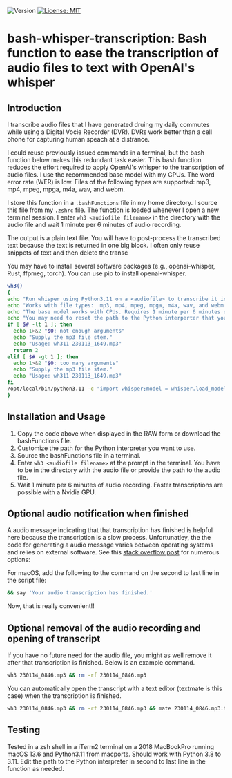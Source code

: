 ![Version](https://img.shields.io/static/v1?label=bash-whisper-transcription&message=0.3&color=brightcolor)
[![License: MIT](https://img.shields.io/badge/License-MIT-blue.svg)](https://opensource.org/licenses/MIT)


# bash-whisper-transcription: Bash function to ease the transcription of audio files to text with OpenAI's whisper

## Introduction
I transcribe audio files that I have generated druing my daily commutes while using a Digital Vocie Recorder (DVR).
DVRs work better than a cell phone for capturing human speach at a distrance.

I could reuse previously issued commands in a terminal, but the bash function below makes this redundant task easier.
This bash function reduces the effort required to apply OpenAI's whisper to the transcription of audio files.
I use the recommended base model with my CPUs.
The word error rate (WER) is low.
Files of the following types are supported: mp3, mp4, mpeg, mpga, m4a, wav, and webm.

I store this function in a `.bashFunctions` file in my home directory.
I source this file from my `.zshrc` file.
The function is loaded whenever I open a new terminal session.
I enter `wh3 <audiofile filename>` in the directory with the audio file and wait 1 minute per 6 minutes of audio recording.

The output is a plain text file.
You will have to post-process the transcribed text because the text is returned in one big block.
I often only reuse snippets of text and then delete the transc

You may have to install several software packages (e.g., openai-whisper, Rust, ffpmeg, torch).
You can use pip to install openai-whisper.

```bash
wh3()
{
echo "Run whisper using Python3.11 on a <audiofile> to transcribe it into text."
echo "Works with file types:  mp3, mp4, mpeg, mpga, m4a, wav, and webm."
echo "The base model works with CPUs. Requires 1 minute per 6 minutes of audio."
echo "You may need to reset the path to the Python interperter that you want to use."
if [ $# -lt 1 ]; then
  echo 1>&2 "$0: not enough arguments"
  echo "Supply the mp3 file stem."
  echo "Usage: wh311 230113_1649.mp3"
  return 2
elif [ $# -gt 1 ]; then
  echo 1>&2 "$0: too many arguments"
  echo "Supply the mp3 file stem."
  echo "Usage: wh311 230113_1649.mp3"
fi
/opt/local/bin/python3.11 -c "import whisper;model = whisper.load_model('base');result = model.transcribe('$1');print(result['text'])" > $1.txt
}
```

## Installation and Usage
1. Copy the code above when displayed in the RAW form or download the bashFunctions file.
2. Customize the path for the Python interpreter you want to use.
3. Source the bashFunctions file in a terminal.
4. Enter `wh3 <audiofile filename>` at the prompt in the terminal. You have to be in the directory with the audio file or provide the path to the audio file.
5. Wait 1 minute per 6 minutes of audio recording. Faster transcriptions are possible with a Nvidia GPU.

## Optional audio notification when finished
A audio message indicating that that transcription has finished is helpful here because the transcription is a slow process.
Unfortunatley, the the code for generating a audio message varies between operating systems and relies on external software.
See this [stack overflow post](https://stackoverflow.com/questions/16573051/sound-alarm-when-code-finishes) for numerous options: 

For macOS, add the following to the command on the second to last line in the script file:

```bash
&& say 'Your audio transcription has finished.'
```
Now, that is really convenient!!

## Optional removal of the audio recording and opening of transcript

If you have no future need for the audio file, you might as well remove it after that transcription is finished.
Below is an example command.

```bash
wh3 230114_0846.mp3 && rm -rf 230114_0846.mp3
```

You can automatically open the transcript with a text editor (textmate is this case) when the transcription is finished.

```bash
wh3 230114_0846.mp3 && rm -rf 230114_0846.mp3 && mate 230114_0846.mp3.txt &
```

   
## Testing
Tested in a zsh shell in a iTerm2 terminal on a 2018 MacBookPro running macOS 13.6 and Python3.11 from macports. 
Should work with Python 3.8 to 3.11. 
Edit the path to the Python interpreter in second to last line in the function as needed.

